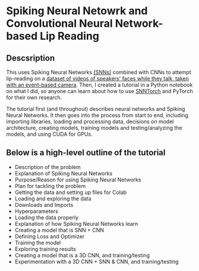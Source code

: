 # Spiking Neural Netowrk and Convolutional Neural Network-based Lip Reading

## Descsription
This uses Spiking Neural Networks [(SNNs)](https://en.wikipedia.org/wiki/Spiking_neural_network) combined with CNNs to attempt lip-reading on a [dataset of videos of speakers' faces while they talk, taken with an event-based camera](https://sites.google.com/view/event-based-lipreading). Then, I created a tutorial in a Python notebook on what I did, so anyone can learn about how to use [SNNTorch](https://snntorch.readthedocs.io/en/latest/) and PyTorch for their own research.

The tutorial first (and throughout) describes neural networks and Spiking Neural Networks. It then goes into the process from start to end, including importing libraries, loading and processing data, decisions on model architecture, creating models, training models and testing/analyzing the models, and using CUDA for GPUs.

## Below is a high-level outline of the tutorial

* Description of the problem
* Explanation of Spiking Neural Networks
* Purpose/Reason for using Spiking Neural Networks
* Plan for tackling the problem 
* Getting the data and setting up files for Colab
* Loading and exploring the data
* Downloads and Imports
* Hyperparameters
* Loading the data properly
* Explanation of how Spiking Neural Networks learn
* Creating a model that is SNN + CNN
* Defining Loss and Optimizer
* Training the model
* Exploring training results
* Creating a model that is a 3D CNN, and training/testing
* Experimentation with a 3D CNN + SNN & CNN, and training/testing
